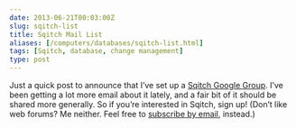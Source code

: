 ```yaml
--- 
date: 2013-06-21T00:03:00Z
slug: sqitch-list
title: Sqitch Mail List
aliases: [/computers/databases/sqitch-list.html]
tags: [Sqitch, database, change management]
type: post
---
```


<p>Just a quick post to announce that I’ve set up a
<a href="https://groups.google.com/forum/#!forum/sqitch-users">Sqitch Google Group</a>. I’ve been
getting a lot more email about it lately, and a fair bit of it should be shared more
generally. So if you’re interested in Sqitch, sign up! (Don’t like web forums? Me neither.
Feel free to <a href="mailto:sqitch-users+subscribe@googlegroups.com">subscribe by email</a>, instead.)</p>
